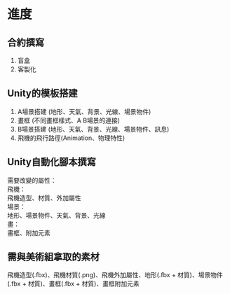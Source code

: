 # 進度
## 合約撰寫
1. 盲盒
2. 客製化
## Unity的模板搭建
1. A場景搭建  (地形、天氣、背景、光線、場景物件)
2. 畫框  (不同畫框樣式、A B場景的連接)
3. B場景搭建  (地形、天氣、背景、光線、場景物件、訊息)
4. 飛機的飛行路徑(Animation、物理特性)
## Unity自動化腳本撰寫
需要改變的屬性：  
飛機：  
飛機造型、材質、外加屬性  
場景：  
地形、場景物件、天氣、背景、光線  
畫：  
畫框、附加元素
## 需與美術組拿取的素材
飛機造型(.fbx)、飛機材質(.png)、飛機外加屬性、地形(.fbx + 材質)、場景物件(.fbx + 材質)、畫框(.fbx + 材質)、畫框附加元素
